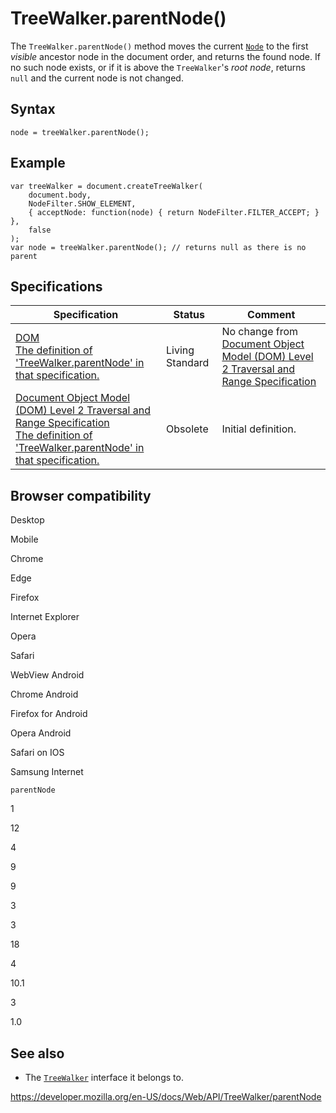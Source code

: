 TreeWalker.parentNode()
=======================

The `TreeWalker.parentNode()` method moves the current [`Node`](../node) to the first *visible* ancestor node in the document order, and returns the found node. If no such node exists, or if it is above the `TreeWalker`'s *root node*, returns `null` and the current node is not changed.

Syntax
------

    node = treeWalker.parentNode();

Example
-------

    var treeWalker = document.createTreeWalker(
        document.body,
        NodeFilter.SHOW_ELEMENT,
        { acceptNode: function(node) { return NodeFilter.FILTER_ACCEPT; } },
        false
    );
    var node = treeWalker.parentNode(); // returns null as there is no parent

Specifications
--------------

<table><thead><tr class="header"><th>Specification</th><th>Status</th><th>Comment</th></tr></thead><tbody><tr class="odd"><td><a href="https://dom.spec.whatwg.org/#dom-treewalker-parentnode">DOM<br />
<span class="small">The definition of 'TreeWalker.parentNode' in that specification.</span></a></td><td><span class="spec-living">Living Standard</span></td><td>No change from <a href="https://www.w3.org/TR/DOM-Level-2-Traversal-Range/">Document Object Model (DOM) Level 2 Traversal and Range Specification</a></td></tr><tr class="even"><td><a href="https://www.w3.org/TR/DOM-Level-2-Traversal-Range/traversal.html#Traversal-TreeWalker-parentNode">Document Object Model (DOM) Level 2 Traversal and Range Specification<br />
<span class="small">The definition of 'TreeWalker.parentNode' in that specification.</span></a></td><td><span class="spec-obsolete">Obsolete</span></td><td>Initial definition.</td></tr></tbody></table>

Browser compatibility
---------------------

Desktop

Mobile

Chrome

Edge

Firefox

Internet Explorer

Opera

Safari

WebView Android

Chrome Android

Firefox for Android

Opera Android

Safari on IOS

Samsung Internet

`parentNode`

1

12

4

9

9

3

3

18

4

10.1

3

1.0

See also
--------

-   The [`TreeWalker`](../treewalker) interface it belongs to.

<a href="https://developer.mozilla.org/en-US/docs/Web/API/TreeWalker/parentNode" class="_attribution-link">https://developer.mozilla.org/en-US/docs/Web/API/TreeWalker/parentNode</a>
